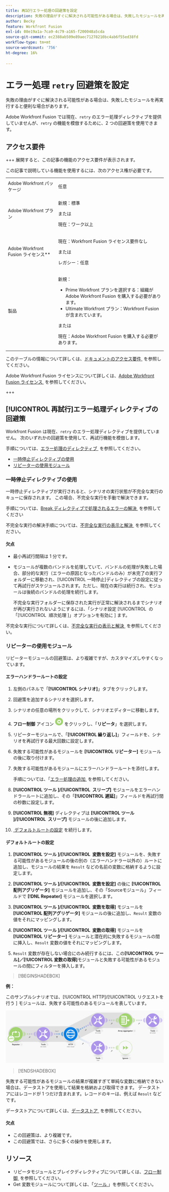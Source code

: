 ```yaml
---
title: 再試行エラー処理の回避策を設定
description: 失敗の理由がすぐに解決される可能性がある場合は、失敗したモジュールを再実行すると便利な場合があります。
author: Becky
feature: Workfront Fusion
exl-id: 08e19a1a-7ca9-4c79-a165-f200048a5cda
source-git-commit: ec2388ab509e89aec71278210bc4ab6f55ed38fd
workflow-type: tm+mt
source-wordcount: '756'
ht-degree: 16%

---
```


# エラー処理 `retry` 回避策を設定

失敗の理由がすぐに解決される可能性がある場合は、失敗したモジュールを再実行すると便利な場合があります。

Adobe Workfront Fusion では現在、`retry` のエラー処理ディレクティブを提供していませんが、`retry` の機能を模倣するために、2 つの回避策を使用できます。

## アクセス要件

+++ 展開すると、この記事の機能のアクセス要件が表示されます。

この記事で説明している機能を使用するには、次のアクセス権が必要です。

<table style="table-layout:auto">
 <col> 
 <col> 
 <tbody> 
  <tr> 
   <td role="rowheader">Adobe Workfront パッケージ 
   <td> <p>任意</p> </td> 
  </tr> 
  <tr data-mc-conditions=""> 
   <td role="rowheader">Adobe Workfront プラン</td> 
   <td> <p>新規：標準</p><p>または</p><p>現在：ワーク以上</p> </td> 
  </tr> 
  <tr> 
   <td role="rowheader">Adobe Workfront Fusion ライセンス**</td> 
   <td>
   <p>現在：Workfront Fusion ライセンス要件なし</p>
   <p>または</p>
   <p>レガシー：任意 </p>
   </td> 
  </tr> 
  <tr> 
   <td role="rowheader">製品</td> 
   <td>
   <p>新規：</p> <ul><li>Prime Workfront プランを選択する：組織がAdobe Workfront Fusion を購入する必要があります。</li><li>Ultimate Workfront プラン：Workfront Fusion が含まれています。</li></ul>
   <p>または</p>
   <p>現在：Adobe Workfront Fusion を購入する必要があります。</p>
   </td> 
  </tr>
 </tbody> 
</table>

このテーブルの情報について詳しくは、[&#x200B; ドキュメントのアクセス要件 &#x200B;](/help/workfront-fusion/references/licenses-and-roles/access-level-requirements-in-documentation.md) を参照してください。

Adobe Workfront Fusion ライセンスについて詳しくは、[Adobe Workfront Fusion ライセンス &#x200B;](/help/workfront-fusion/set-up-and-manage-workfront-fusion/licensing-operations-overview/license-automation-vs-integration.md) を参照してください。

+++

## [!UICONTROL 再試行]エラー処理ディレクティブの回避策

Workfront Fusion は現在、`retry` のエラー処理ディレクティブを提供していません。 次のいずれかの回避策を使用して、再試行機能を模倣します。

手順については、[&#x200B; エラー処理のディレクティブ &#x200B;](/help/workfront-fusion/references/errors/directives-for-error-handling.md) を参照してください。

* [一時停止ディレクティブの使用](#use-the-break-directive)
* [リピーターの使用モジュール](#use-the-repeater-module)

### 一時停止ディレクティブの使用

一時停止ディレクティブが実行されると、シナリオの実行状態が不完全な実行のキューに保存されます。 この場合、不完全な実行を手動で解決できます。

手順については、[Break ディレクティブで処理されるエラーの解決 &#x200B;](/help/workfront-fusion/create-scenarios/config-error-handling/resolve-error-from-break-directive.md) を参照してください

不完全な実行の解決手順については、[&#x200B; 不完全な実行の表示と解決 &#x200B;](/help/workfront-fusion/manage-scenarios/view-and-resolve-incomplete-executions.md) を参照してください。

#### 欠点

* 最小再試行間隔は 1 分です。
* モジュールが複数のバンドルを処理していて、バンドルの処理が失敗した場合、部分的な実行（エラーの原因となったバンドルのみ）が未完了の実行フォルダーに移動され、[!UICONTROL 一時停止]ディレクティブの設定に従って再試行がスケジュールされます。ただし、現在の実行は続行され、モジュールは後続のバンドルの処理を続行します。

  不完全な実行フォルダーに保存された実行が正常に解決されるまでシナリオが再び実行されないようにするには、「シナリオ設定 [!UICONTROL &#x200B; の「[!UICONTROL &#x200B; 順次処理 &#x200B;]」オプションを有効に &#x200B;] ます。

不完全な実行について詳しくは、[&#x200B; 不完全な実行の表示と解決 &#x200B;](/help/workfront-fusion/manage-scenarios/view-and-resolve-incomplete-executions.md) を参照してください。

### リピーターの使用モジュール

リピーターモジュールの回避策は、より複雑ですが、カスタマイズしやすくなっています。

#### エラーハンドラールートの設定

1. 左側のパネルで「**[!UICONTROL シナリオ]**」タブをクリックします。
1. 回避策を追加するシナリオを選択します。
1. シナリオの任意の場所をクリックして、シナリオエディターに移動します。
1. **フロー制御** アイコン ![&#x200B; フロー制御 &#x200B;](assets/flow-control-icon.png) をクリックし、「**リピータ**」を選択します。
1. リピーターモジュールで、「**[!UICONTROL 繰り返し]**」フィールドを、シナリオを再試行する最大回数に設定します。
1. 失敗する可能性があるモジュールを **[!UICONTROL リピーター]** モジュールの後に取り付けます。
1. 失敗する可能性があるモジュールにエラーハンドラールートを添付します。

   手順については、「[&#x200B; エラー処理の追加 &#x200B;](/help/workfront-fusion/create-scenarios/config-error-handling/error-handling.md) を参照してください。
1. **[!UICONTROL ツール &#x200B;]/[!UICONTROL &#x200B; スリープ]** モジュールをエラーハンドラールートに追加し、その「**[!UICONTROL 遅延]**」フィールドを再試行間の秒数に設定します。

1. **[!UICONTROL 無視]** ディレクティブは **[!UICONTROL ツール &#x200B;]/[!UICONTROL &#x200B; スリープ]** モジュールの後に追加します。
1. [&#x200B; デフォルトルートの設定 &#x200B;](#configure-the-default-route) を続行します。

#### デフォルトルートの設定

1. **[!UICONTROL ツール &#x200B;]/[!UICONTROL &#x200B; 変数を設定]** モジュールを、失敗する可能性があるモジュールの後の別の（エラーハンドラー以外の）ルートに追加し、モジュールの結果を `Result` などの名前の変数に格納するように設定します。

1. **[!UICONTROL ツール &#x200B;]/[!UICONTROL &#x200B; 変数を設定]** の後に **[!UICONTROL 配列アグリゲータ]** モジュールを追加し、その「Sourceモジュール」フィールドで **[!DNL Repeater]** モジュールを選択します。

1. **[!UICONTROL ツール &#x200B;]/[!UICONTROL &#x200B; 変数を取得]** モジュールを **[!UICONTROL 配列アグリゲータ]** モジュールの後に追加し、`Result` 変数の値をそれにマッピングします。

1. **[!UICONTROL ツール &#x200B;]/[!UICONTROL &#x200B; 変数の取得]** モジュールを **[!UICONTROL リピーター]** モジュールと潜在的に失敗するモジュールの間に挿入し、`Result` 変数の値をそれにマッピングします。

1. `Result` 変数が存在しない場合にのみ続行するには、この&#x200B;**[!UICONTROL ツール]／[!UICONTROL 変数の取得]**&#x200B;モジュールと失敗する可能性があるモジュールの間にフィルターを挿入します。

>[!BEGINSHADEBOX]

**例：**

このサンプルシナリオでは、[!UICONTROL HTTP]/[!UICONTROL &#x200B; リクエストを行う &#x200B;] モジュールは、失敗する可能性のあるモジュールを表しています。

![HTTP リクエストの作成 &#x200B;](assets/http-make-request.png)

>[!ENDSHADEBOX]

失敗する可能性があるモジュールの結果が複雑すぎて単純な変数に格納できない場合は、データストアを使用して結果を格納および取得できます。 データストアにはレコードが 1 つだけ含まれます。レコードのキーは、例えば `Result` などです。

データストアについて詳しくは、[&#x200B; データストア &#x200B;](/help/workfront-fusion/create-scenarios/map-data/data-stores.md) を参照してください。

#### 欠点

* この回避策は、より複雑です。
* この回避策では、さらに多くの操作を使用します。

## リソース

* リピータモジュールとブレイクディレクティブについて詳しくは、[&#x200B; フロー制御 &#x200B;](/help/workfront-fusion/references/apps-and-modules/tools-and-transformers/flow-control.md) を参照してください。
* Get 変数モジュールについて詳しくは、「[&#x200B; ツール &#x200B;](/help/workfront-fusion/references/apps-and-modules/tools-and-transformers/tools-modules.md)」を参照してください。
